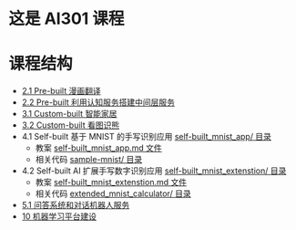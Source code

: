 # 这是 AI301 课程

# 课程结构
* [2.1 Pre-built 漫画翻译](./CartoonTranslate)
* [2.2 Pre-built 利用认知服务搭建中间层服务](./MiddlewareService)
* [3.1 Custom-built 智能家居](./LightControl/lesson31.md)
* [3.2 Custom-built 看图识熊](./ClassifyBear/lesson32.md)
* 4.1 Self-built 基于 MNIST 的手写识别应用 [self-built_mnist_app/ 目录](./self-built_mnist_app/)
    * 教案 [self-built_mnist_app.md 文件](./self-built_mnist_app/self-built_mnist_app.md)
    * 相关代码 [sample-mnist/ 目录](./self-built_mnist_app/sample-mnist/)
* 4.2 Self-built AI 扩展手写数字识别应用 [self-built_mnist_extenstion/ 目录](./self-built_mnist_extenstion/)
    * 教案 [self-built_mnist_extenstion.md 文件](./self-built_mnist_extenstion/self-built_mnist_extenstion.md)
    * 相关代码 [extended_mnist_calculator/ 目录](./self-built_mnist_extenstion/extended_mnist_calculator/)
* [5.1 问答系统和对话机器人服务](./QAClient)
* [10 机器学习平台建设](./AI_Platform)
